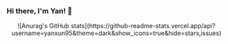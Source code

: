 ### Hi there, I'm Yan! 👋

<div align="center">
  ![Anurag's GitHub stats](https://github-readme-stats.vercel.app/api?username=yanxun95&theme=dark&show_icons=true&hide=stars,issues)
</div>
